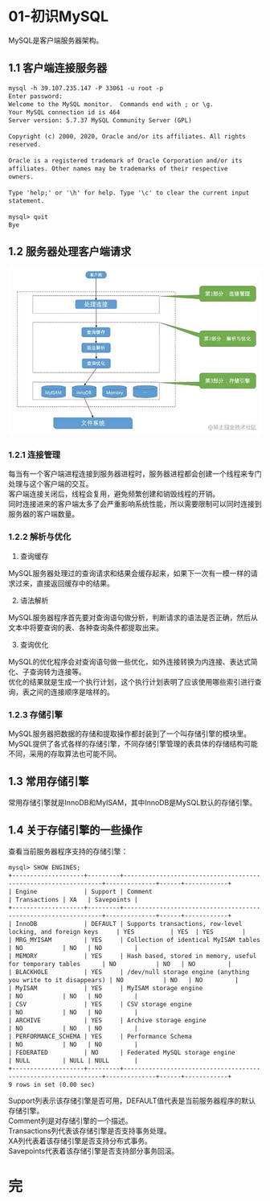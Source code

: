 # 01-初识MySQL

MySQL是客户端服务器架构。

## 1.1 客户端连接服务器

    mysql -h 39.107.235.147 -P 33061 -u root -p
    Enter password:
    Welcome to the MySQL monitor.  Commands end with ; or \g.
    Your MySQL connection id is 464
    Server version: 5.7.37 MySQL Community Server (GPL)

    Copyright (c) 2000, 2020, Oracle and/or its affiliates. All rights reserved.

    Oracle is a registered trademark of Oracle Corporation and/or its
    affiliates. Other names may be trademarks of their respective
    owners.

    Type 'help;' or '\h' for help. Type '\c' to clear the current input statement.

    mysql> quit
    Bye

## 1.2 服务器处理客户端请求

![服务器处理客户端请求](./img01/服务器处理客户端请求.jpeg)

### 1.2.1 连接管理

每当有一个客户端进程连接到服务器进程时，服务器进程都会创建一个线程来专门处理与这个客户端的交互。  
客户端连接关闭后，线程会复用，避免频繁创建和销毁线程的开销。  
同时连接进来的客户端太多了会严重影响系统性能，所以需要限制可以同时连接到服务器的客户端数量。


### 1.2.2 解析与优化

1. 查询缓存

MySQL服务器处理过的查询请求和结果会缓存起来，如果下一次有一模一样的请求过来，直接返回缓存中的结果。

2. 语法解析

MySQL服务器程序首先要对查询语句做分析，判断请求的语法是否正确，然后从文本中将要查询的表、各种查询条件都提取出来。

3. 查询优化

MySQL的优化程序会对查询语句做一些优化，如外连接转换为内连接、表达式简化、子查询转为连接等。  
优化的结果就是生成一个执行计划，这个执行计划表明了应该使用哪些索引进行查询，表之间的连接顺序是啥样的。

### 1.2.3 存储引擎

MySQL服务器把数据的存储和提取操作都封装到了一个叫存储引擎的模块里。  
MySQL提供了各式各样的存储引擎，不同存储引擎管理的表具体的存储结构可能不同，采用的存取算法也可能不同。

## 1.3 常用存储引擎

常用存储引擎就是InnoDB和MyISAM，其中InnoDB是MySQL默认的存储引擎。

## 1.4 关于存储引擎的一些操作

查看当前服务器程序支持的存储引擎：

    mysql> SHOW ENGINES;
    +--------------------+---------+----------------------------------------------------------------+--------------+------+------------+
    | Engine             | Support | Comment                                                        | Transactions | XA   | Savepoints |
    +--------------------+---------+----------------------------------------------------------------+--------------+------+------------+
    | InnoDB             | DEFAULT | Supports transactions, row-level locking, and foreign keys     | YES          | YES  | YES        |
    | MRG_MYISAM         | YES     | Collection of identical MyISAM tables                          | NO           | NO   | NO         |
    | MEMORY             | YES     | Hash based, stored in memory, useful for temporary tables      | NO           | NO   | NO         |
    | BLACKHOLE          | YES     | /dev/null storage engine (anything you write to it disappears) | NO           | NO   | NO         |
    | MyISAM             | YES     | MyISAM storage engine                                          | NO           | NO   | NO         |
    | CSV                | YES     | CSV storage engine                                             | NO           | NO   | NO         |
    | ARCHIVE            | YES     | Archive storage engine                                         | NO           | NO   | NO         |
    | PERFORMANCE_SCHEMA | YES     | Performance Schema                                             | NO           | NO   | NO         |
    | FEDERATED          | NO      | Federated MySQL storage engine                                 | NULL         | NULL | NULL       |
    +--------------------+---------+----------------------------------------------------------------+--------------+------+------------+
    9 rows in set (0.00 sec)

Support列表示该存储引擎是否可用，DEFAULT值代表是当前服务器程序的默认存储引擎。  
Comment列是对存储引擎的一个描述。  
Transactions列代表该存储引擎是否支持事务处理。  
XA列代表着该存储引擎是否支持分布式事务。  
Savepoints代表着该存储引擎是否支持部分事务回滚。  

# 完